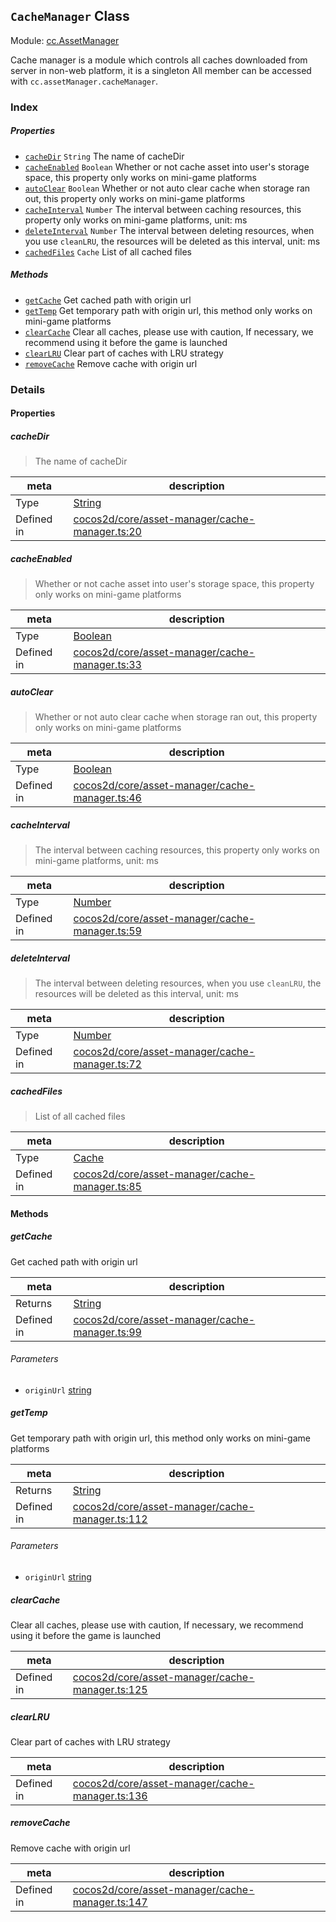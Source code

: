 ## `CacheManager` Class



Module: [cc.AssetManager](../modules/cc.AssetManager.md)


Cache manager is a module which controls all caches downloaded from server in non-web platform, it is a singleton
All member can be accessed with `cc.assetManager.cacheManager`.



### Index

##### Properties

  - [`cacheDir`](#cachedir) `String` The name of cacheDir
  - [`cacheEnabled`](#cacheenabled) `Boolean` Whether or not cache asset into user's storage space, this property only works on mini-game platforms
  - [`autoClear`](#autoclear) `Boolean` Whether or not auto clear cache when storage ran out, this property only works on mini-game platforms
  - [`cacheInterval`](#cacheinterval) `Number` The interval between caching resources, this property only works on mini-game platforms, unit: ms
  - [`deleteInterval`](#deleteinterval) `Number` The interval between deleting resources, when you use `cleanLRU`, the resources will be deleted as this interval, unit: ms
  - [`cachedFiles`](#cachedfiles) `Cache` List of all cached files



##### Methods

  - [`getCache`](#getcache) Get cached path with origin url
  - [`getTemp`](#gettemp) Get temporary path with origin url, this method only works on mini-game platforms
  - [`clearCache`](#clearcache) Clear all caches, please use with caution, If necessary, we recommend using it before the game is launched
  - [`clearLRU`](#clearlru) Clear part of caches with LRU strategy
  - [`removeCache`](#removecache) Remove cache with origin url



### Details


#### Properties


##### cacheDir

> The name of cacheDir

| meta | description |
|------|-------------|
| Type | <a href="https://developer.mozilla.org/en/JavaScript/Reference/Global_Objects/String" class="crosslink external" target="_blank">String</a> |
| Defined in | [cocos2d/core/asset-manager/cache-manager.ts:20](https://github.com/cocos-creator/engine/blob/5a29bc48b8b66d479bb93d92e64418ce8a7c0f34/cocos2d/core/asset-manager/cache-manager.ts#L20) |



##### cacheEnabled

> Whether or not cache asset into user's storage space, this property only works on mini-game platforms

| meta | description |
|------|-------------|
| Type | <a href="https://developer.mozilla.org/en/JavaScript/Reference/Global_Objects/Boolean" class="crosslink external" target="_blank">Boolean</a> |
| Defined in | [cocos2d/core/asset-manager/cache-manager.ts:33](https://github.com/cocos-creator/engine/blob/5a29bc48b8b66d479bb93d92e64418ce8a7c0f34/cocos2d/core/asset-manager/cache-manager.ts#L33) |



##### autoClear

> Whether or not auto clear cache when storage ran out, this property only works on mini-game platforms

| meta | description |
|------|-------------|
| Type | <a href="https://developer.mozilla.org/en/JavaScript/Reference/Global_Objects/Boolean" class="crosslink external" target="_blank">Boolean</a> |
| Defined in | [cocos2d/core/asset-manager/cache-manager.ts:46](https://github.com/cocos-creator/engine/blob/5a29bc48b8b66d479bb93d92e64418ce8a7c0f34/cocos2d/core/asset-manager/cache-manager.ts#L46) |



##### cacheInterval

> The interval between caching resources, this property only works on mini-game platforms, unit: ms

| meta | description |
|------|-------------|
| Type | <a href="https://developer.mozilla.org/en/JavaScript/Reference/Global_Objects/Number" class="crosslink external" target="_blank">Number</a> |
| Defined in | [cocos2d/core/asset-manager/cache-manager.ts:59](https://github.com/cocos-creator/engine/blob/5a29bc48b8b66d479bb93d92e64418ce8a7c0f34/cocos2d/core/asset-manager/cache-manager.ts#L59) |



##### deleteInterval

> The interval between deleting resources, when you use `cleanLRU`, the resources will be deleted as this interval, unit: ms

| meta | description |
|------|-------------|
| Type | <a href="https://developer.mozilla.org/en/JavaScript/Reference/Global_Objects/Number" class="crosslink external" target="_blank">Number</a> |
| Defined in | [cocos2d/core/asset-manager/cache-manager.ts:72](https://github.com/cocos-creator/engine/blob/5a29bc48b8b66d479bb93d92e64418ce8a7c0f34/cocos2d/core/asset-manager/cache-manager.ts#L72) |



##### cachedFiles

> List of all cached files

| meta | description |
|------|-------------|
| Type | <a href="../classes/Cache.html" class="crosslink">Cache</a> |
| Defined in | [cocos2d/core/asset-manager/cache-manager.ts:85](https://github.com/cocos-creator/engine/blob/5a29bc48b8b66d479bb93d92e64418ce8a7c0f34/cocos2d/core/asset-manager/cache-manager.ts#L85) |






<!-- Method Block -->
#### Methods


##### getCache

Get cached path with origin url

| meta | description |
|------|-------------|
| Returns | <a href="https://developer.mozilla.org/en/JavaScript/Reference/Global_Objects/String" class="crosslink external" target="_blank">String</a> 
| Defined in | [cocos2d/core/asset-manager/cache-manager.ts:99](https://github.com/cocos-creator/engine/blob/5a29bc48b8b66d479bb93d92e64418ce8a7c0f34/cocos2d/core/asset-manager/cache-manager.ts#L99) |

###### Parameters
- `originUrl` <a href="https://developer.mozilla.org/en/JavaScript/Reference/Global_Objects/String" class="crosslink external" target="_blank">string</a> 


##### getTemp

Get temporary path with origin url, this method only works on mini-game platforms

| meta | description |
|------|-------------|
| Returns | <a href="https://developer.mozilla.org/en/JavaScript/Reference/Global_Objects/String" class="crosslink external" target="_blank">String</a> 
| Defined in | [cocos2d/core/asset-manager/cache-manager.ts:112](https://github.com/cocos-creator/engine/blob/5a29bc48b8b66d479bb93d92e64418ce8a7c0f34/cocos2d/core/asset-manager/cache-manager.ts#L112) |

###### Parameters
- `originUrl` <a href="https://developer.mozilla.org/en/JavaScript/Reference/Global_Objects/String" class="crosslink external" target="_blank">string</a> 


##### clearCache

Clear all caches, please use with caution, If necessary, we recommend using it before the game is launched

| meta | description |
|------|-------------|
| Defined in | [cocos2d/core/asset-manager/cache-manager.ts:125](https://github.com/cocos-creator/engine/blob/5a29bc48b8b66d479bb93d92e64418ce8a7c0f34/cocos2d/core/asset-manager/cache-manager.ts#L125) |



##### clearLRU

Clear part of caches with LRU strategy

| meta | description |
|------|-------------|
| Defined in | [cocos2d/core/asset-manager/cache-manager.ts:136](https://github.com/cocos-creator/engine/blob/5a29bc48b8b66d479bb93d92e64418ce8a7c0f34/cocos2d/core/asset-manager/cache-manager.ts#L136) |



##### removeCache

Remove cache with origin url

| meta | description |
|------|-------------|
| Defined in | [cocos2d/core/asset-manager/cache-manager.ts:147](https://github.com/cocos-creator/engine/blob/5a29bc48b8b66d479bb93d92e64418ce8a7c0f34/cocos2d/core/asset-manager/cache-manager.ts#L147) |




